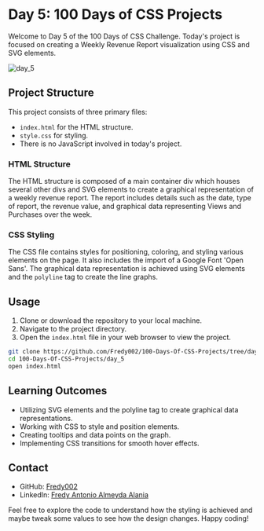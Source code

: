 # Day 5: 100 Days of CSS Projects

Welcome to Day 5 of the 100 Days of CSS Challenge. Today's project is focused on creating a Weekly Revenue Report visualization using CSS and SVG elements.

![day_5](https://github.com/Fredy002/100-Days-Of-CSS-Projects/assets/104151778/0606ddef-8e3c-4136-a211-ce78bf345ab8)

## Project Structure

This project consists of three primary files:

- `index.html` for the HTML structure.
- `style.css` for styling.
- There is no JavaScript involved in today's project.

### HTML Structure

The HTML structure is composed of a main container div which houses several other divs and SVG elements to create a graphical representation of a weekly revenue report. The report includes details such as the date, type of report, the revenue value, and graphical data representing Views and Purchases over the week.

### CSS Styling

The CSS file contains styles for positioning, coloring, and styling various elements on the page. It also includes the import of a Google Font 'Open Sans'. The graphical data representation is achieved using SVG elements and the `polyline` tag to create the line graphs.

## Usage

1. Clone or download the repository to your local machine.
2. Navigate to the project directory.
3. Open the `index.html` file in your web browser to view the project.

```bash
git clone https://github.com/Fredy002/100-Days-Of-CSS-Projects/tree/day_5
cd 100-Days-Of-CSS-Projects/day_5
open index.html
```


## Learning Outcomes
- Utilizing SVG elements and the polyline tag to create graphical data representations.
- Working with CSS to style and position elements.
- Creating tooltips and data points on the graph.
- Implementing CSS transitions for smooth hover effects.

## Contact

- GitHub: [Fredy002](https://github.com/Fredy002)
- LinkedIn: [Fredy Antonio Almeyda Alania](https://www.linkedin.com/in/fredy-antonio-almeyda-alania/)

Feel free to explore the code to understand how the styling is achieved and maybe tweak some values to see how the design changes. Happy coding!
